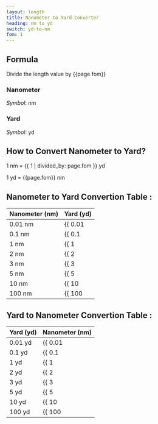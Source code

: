 ```yaml
---
layout: length
title: Nanometer to Yard Converter
heading: nm to yd
switch: yd-to-nm
fom: 1
---
```


## Formula
Divide the length value by {{page.fom}}

### Nanometer
*Symbol*: nm

### Yard
*Symbol*: yd

## How to Convert Nanometer to Yard?
1 nm = {{ 1 | divided_by: page.fom }} yd

1 yd = {{page.fom}} nm

## Nanometer to Yard Convertion Table :

| Nanometer (nm) | Yard (yd) |
| ---- | ---- |
| 0.01 nm | {{ 0.01 | divided_by: page.fom | round: 5 }} yd |
| 0.1 nm | {{ 0.1 | divided_by: page.fom | round: 5 }} yd |
| 1 nm | {{ 1 | divided_by: page.fom | round: 5 }} yd |
| 2 nm | {{ 2 | divided_by: page.fom | round: 5 }} yd |
| 3 nm | {{ 3 | divided_by: page.fom | round: 5 }} yd |
| 5 nm | {{ 5 | divided_by: page.fom | round: 5 }} yd |
| 10 nm | {{ 10 | divided_by: page.fom | round: 5 }} yd |
| 100 nm | {{ 100 | divided_by: page.fom | round: 5 }} yd |

## Yard to Nanometer Convertion Table :

| Yard (yd) | Nanometer (nm) |
| ---- | ---- |
| 0.01 yd | {{ 0.01 | times: page.fom | round: 5 }} nm |
| 0.1 yd | {{ 0.1 | times: page.fom | round: 5 }} nm |
| 1 yd | {{ 1 | times: page.fom | round: 5 }} nm |
| 2 yd | {{ 2 | times: page.fom | round: 5 }} nm |
| 3 yd | {{ 3 | times: page.fom | round: 5 }} nm |
| 5 yd | {{ 5 | times: page.fom | round: 5 }} nm |
| 10 yd | {{ 10 | times: page.fom | round: 5 }} nm |
| 100 yd | {{ 100 | times: page.fom | round: 5 }} nm |

<script>
selectInput[0].selected = true
selectOutput[6].selected = true
</script>
